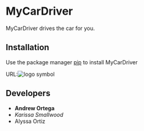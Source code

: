 # MyCarDriver 
MyCarDriver drives the car for you.
## Installation
Use the package manager [pip](https://pypi.org/project/pip/) to install MyCarDriver

URL:![logo symbol](https://cdn3.iconfinder.com/data/icons/logos-and-brands-adobe/512/267_Python-512.png)

## Developers
- **Andrew Ortega**
- *Karissa Smallwood*
- Alyssa Ortiz

